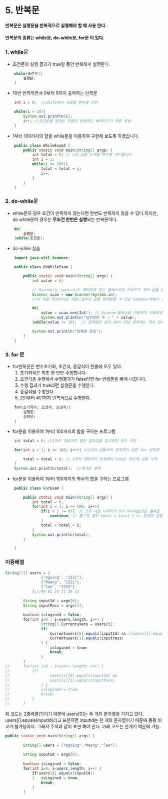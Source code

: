 # 5. 반복문

#### 반복문은 실행문을 반복적으로 실행해야 할 때 사용 한다.

#### 반복문의 종류는 while문, do-while문, for문 이 있다.



### 1. while문

- 조건문의 실행 결과가 true일 동안 반복해서 실행한다.

```java
    while(조건문){
        실행문; 
    }
```

- 10번 반복하면서 0부터 9까지 출력하는 반복문

```java
    int i = 0;  //while에서 사용할 변수를 선언

    while(i < 10){
        System.out.println(i);
        i++; //조건문을 원하는 만큼만 반복하고 빠져나가기 위한 부분 
    }
```

- 1부터 100까지의 합을 while문을 이용하여 구현해 보도록 하겠습니다.

```java
    public class WhileExam2 {
        public static void main(String[] args) {
            int total = 0; // i의 값을 누적할 변수를 선언합니다.
            int i = 1;
            while(i <= 100){
                total = total + i;
                i++;
            }
        }
    }
```



### 2. do-while문

- while문의 경우 조건이 만족하지 않는다면 한번도 반복하지 않을 수 있다.하지만, do while문의 경우는 **무조건 한번은 실행**되는 반복문이다.

```java
    do{
        실행문;
    }while(조건문);
```

- do-while 실습

```java
    import java.util.Scanner;

    public class DoWhileExam {

        public static void main(String[] args) {
            int value = 0;

            // Scanner는 java.util 패키지에 있는 클래스로써 키보드로 부터 값을 입력받는다던지 할 때 유용하게 사용할 수 있는 클래스입니다.
            Scanner scan = new Scanner(System.in);
            //위 처럼 작성하시면 키보드로부터 값을 입력받을 수 있는 Scanner객체가 생성됩니다. 

            do{
                value = scan.nextInt(); // Scanner클래스를 이용하여 키보드로 부터 숫자값을 입력받습니다.
                System.out.println("입력받은 수 : " + value);  
            }while(value != 10);  // 입력받은 값이 10이 아닐 경우에는 계속 반복합니다.

            System.out.println("반복문 종료");
        }
    }
```



### 3. for 문

- for반복문은 변수초기화, 조건식, 증감식이 한줄에 모두 있다.
  1. 초기화식은 최초 한 번만 수행합니다.
  2. 조건식을 수행해서 수행결과가 false라면 for 반복문을 빠져 나갑니다.
  3. 수행 결과가 true라면 실행문을 수행한다.
  4. 증감식을 수행한다.
  5. 2번부터 4번까지 반복적으로 수행한다.

```java
    for(초기화식; 조건식; 증감식){
        실행문;
        실행문;
    }
```

- for문을 이용하여 1부터 100까지의 합을 구하는 프로그램

```java
    int total = 0; //1부터 100까지 합한 결과값을 담기위한 변수 선언 

    for(int i = 1; i <= 100; i++){ //1부터 100까지 반복하기 위한 for 반복문 

        total = total + i; // 1부터 100까지 반복해서 total 변수에 값을 누적  
    }
    System.out.println(total);  //결과값 출력 
```

- for문을 이용하여 1부터 100까지의 짝수의 합을 구하는 프로그램

```java
    public class ForExam {

        public static void main(String[] args) {
            int total = 0;
            for(int i = 1; i <= 100; i++){
                if(i % 2 != 0){  // 2로 나눈 나머지가 0이 아니라는것은 홀수를 의미한다.  
                    continue; // 홀수일 경우 total = total + i; 문장이 실행되지 않으므로, 결과적으로 짝수만 더해준다. 
                }
                total = total + i;
            }
            System.out.println(total);
        }

    }
```



### 이중배열

```java
String[][] users = {
				{"egoing", "1111"},
				{"Maeng", "2222"},
				{"lee", "3333"}
			};//00 01 10 11 20 21
		
		String inputId = args[0];
		String inputPass = args[1];
		
		boolean islogined = false;
		for(int i=0 ; i<users.length; i++) {
				String[] Currentusers = users[i];
				if(
					Currentusers[0].equals(inputId) && //users[i].equals(inputId); <--x
					Currentusers[1].equals(inputPass)
				) {
					islogined = true;
					break;
				}
		}
//		for(int i=0 ; i<users.length; i++) {
//			if(
//					users[i][0].equals(inputId) && 
//					users[i][1].equals(inputPass)
//				) {
//				islogined = true;
//				break;
//			}
//		}
```

위 코드는 2중배열(?)이기 때문에 users[0]는 두 개의 문자열을 가지고 있다. users[i].equals(inputId)라고 표현하면 inputId는 한 개의 문자열이기 때문에 동등 비교가 불가능하다. 그래서 주석과 같이 표현 해야 한다. 아래 코드는 한개기 때문에 가능.

```java
public static void main(String[] args) {
		
		String[] users = {"egoing","Maeng","lee"};
		
		String inputId = args[0];
		
		boolean isLogined = false;
		for(int i=0; i<users.length; i++) {
			if(users[i].equals(inputId)) 
			{	isLogined = true;
				break;
			}
		}
```


